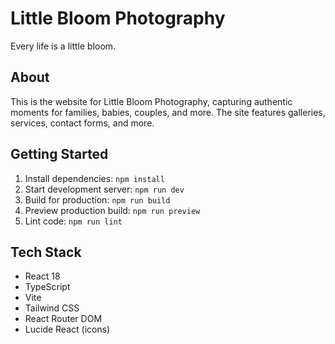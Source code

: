# Little Bloom Photography

Every life is a little bloom.

## About

This is the website for Little Bloom Photography, capturing authentic moments for families, babies, couples, and more. The site features galleries, services, contact forms, and more.

## Getting Started

1. Install dependencies: `npm install`
2. Start development server: `npm run dev`
3. Build for production: `npm run build`
4. Preview production build: `npm run preview`
5. Lint code: `npm run lint`

## Tech Stack

- React 18
- TypeScript
- Vite
- Tailwind CSS
- React Router DOM
- Lucide React (icons)
